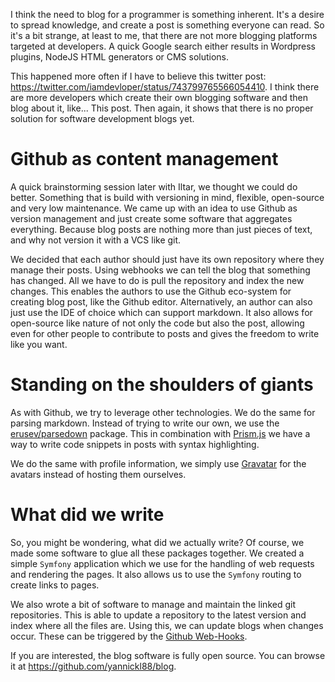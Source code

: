 [//]: # (TITLE: Bloginception)
[//]: # (DATE: 2016-07-10T12:00:00+01:00)
[//]: # (TAGS: php, blog, symfony)

I think the need to blog for a programmer is something inherent. It's a desire to spread knowledge, and create a post is something everyone can read. So it's a bit strange, at least to me, that there are not more blogging platforms targeted at developers. A quick Google search either results in Wordpress plugins, NodeJS HTML generators or CMS solutions.

This happened more often if I have to believe this twitter post: https://twitter.com/iamdevloper/status/743799765566054410. I think there are more developers which create their own blogging software and then blog about it, like... This post. Then again, it shows that there is no proper solution for software development blogs yet.

# Github as content management
A quick brainstorming session later with Iltar, we thought we could do better. Something that is build with versioning in mind, flexible, open-source and very low maintenance. We came up with an idea to use Github as version management and just create some software that aggregates everything. Because blog posts are nothing more than just pieces of text, and why not version it with a VCS like git.

We decided that each author should just have its own repository where they manage their posts. Using webhooks we can tell the blog that something has changed. All we have to do is pull the repository and index the new changes. This enables the authors to use the Github eco-system for creating blog post, like the Github editor. Alternatively, an author can also just use the IDE of choice which can support markdown. It also allows for open-source like nature of not only the code but also the post, allowing even for other people to contribute to posts and gives the freedom to write like you want. 

# Standing on the shoulders of giants
As with Github, we try to leverage other technologies. We do the same for parsing markdown. Instead of trying to write our own, we use the [erusev/parsedown][parsedown] package. This in combination with [Prism.js][prism] we have a way to write code snippets in posts with syntax highlighting.

We do the same with profile information, we simply use [Gravatar][gravatar] for the avatars instead of hosting them ourselves.

# What did we write
So, you might be wondering, what did we actually write? Of course, we made some software to glue all these packages together. We created a simple `Symfony` application which we use for the handling of web requests and rendering the pages. It also allows us to use the `Symfony` routing to create links to pages.

We also wrote a bit of software to manage and maintain the linked git repositories. This is able to update a repository to the latest version and index where all the files are. Using this, we can update blogs when changes occur. These can be triggered by the [Github Web-Hooks][github-webhooks].

If you are interested, the blog software is fully open source. You can browse it at https://github.com/yannickl88/blog.

[parsedown]:https://github.com/erusev/parsedown
[gravatar]:https://gravatar.com/
[prism]:http://prismjs.com/
[github-webhooks]:https://developer.github.com/webhooks/
